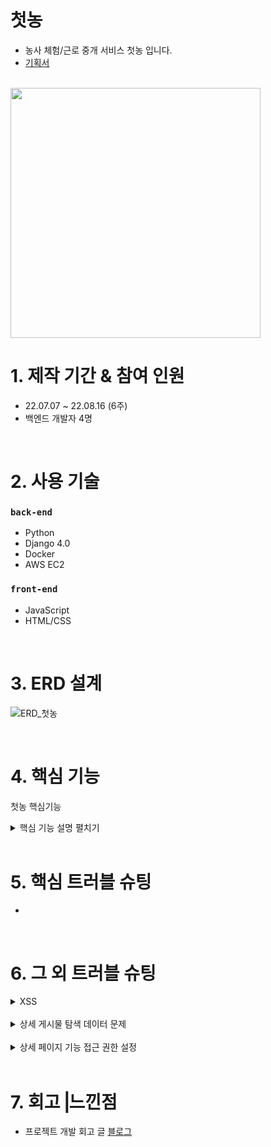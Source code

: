 # 첫농
- 농사 체험/근로 중개 서비스 첫농 입니다.
- [기획서](https://autumn-fog-802.notion.site/58ba2147a1df41839cd9b1c973dda337)

<br>

<img src="https://user-images.githubusercontent.com/104343834/186075393-9166da84-badb-4b08-ae5c-5e34b7a059ad.png" width="400">

# 1. 제작 기간 & 참여 인원
- 22.07.07 ~ 22.08.16 (6주)
- 백엔드 개발자 4명

<br>

# 2. 사용 기술
### `back-end`  
  - Python
  - Django 4.0
  - Docker
  - AWS EC2
  
### `front-end`
  - JavaScript
  - HTML/CSS

<br>

# 3. ERD 설계

![ERD_첫농](https://user-images.githubusercontent.com/104343834/186077962-316059fe-8bb1-4492-bb7e-b270f7dbb3ea.png)

<br>

# 4. 핵심 기능
첫농 핵심기능

<details>
<summary>핵심 기능 설명 펼치기</summary>
<div markdown="1">       

- 공고 신청 ✅ [코드 확인](https://github.com/HWISU96-Portfolio/Firstfarm_backend/blob/6f9fcadee634c3e98aa285c68344ef972b97e55f/article/views.py#L199-L212)  
  - 해당 article_id 와 현재 user 신청기록 DB에 저장  
  
  
- 지원자 선발 ✅ [코드 확인](https://github.com/HWISU96-Portfolio/Firstfarm_backend/blob/6f9fcadee634c3e98aa285c68344ef972b97e55f/article/views.py#L256-L274)  
  - 자신이 올린 공고중 특정 공고에 지원한 신청자 조회 및 선발
  
- 공고 마감 ✅ [코드 확인](https://github.com/HWISU96-Portfolio/Firstfarm_backend/blob/6f9fcadee634c3e98aa285c68344ef972b97e55f/article/views.py#L188-L196)  
  - 선발 완료한 공고 마감
  
</div>
</details>

<br>

# 5. 핵심 트러블 슈팅
- 

<br>

# 6. 그 외 트러블 슈팅

<details>
<summary>XSS</summary>
<div markdown="1">       

배포 직후 반사형 XSS 공격이 들어와 브라우저에서 악성 스크립트가 실행되는 문제 발생  
→ Javascript에서 정규표현식으로 치환하여 기초적인 방어 기능 구현  
→ 라이브러리 (lucy-xss-servlet-filter) 사용을 통한 XSS 취약점 보완 방법 탐색
  
✅ [코드 확인](https://github.com/gyuhyeongH/firstfarm_front2/blob/837f7e5cefe37222e1d0ba248ad556e61de9d9c5/js/articleupload.js#L1-L9)
</div>
</details>

<br>

<details>
<summary>상세 게시물 탐색 데이터 문제</summary>
<div markdown="1">       

 → article_id 데이터를 불필요한 데이터 저장 및 api 호출로 서버에 부담을 주는 쿠키 대신 로컬 스토리지에 저장하여 전달

  
✅ [코드 확인](https://github.com/gyuhyeongH/firstfarm_front2/blob/837f7e5cefe37222e1d0ba248ad556e61de9d9c5/js/articledetail.js#L1-L4)
</div>
</details>

<br>

<details>
<summary>상세 페이지 기능 접근 권한 설정</summary>
<div markdown="1">       

 → permission class 커스텀을 통해 조건에 해당하는 사용자만 기능에 접근 가능하도록 설정

  
✅ [코드 확인]()
</div>
</details>


<br>

# 7. 회고⎟느낀점
- 프로젝트 개발 회고 글 [블로그](https://goonmorning.tistory.com/)

